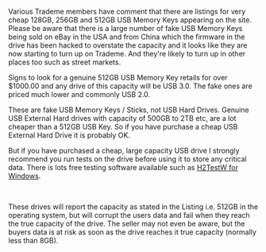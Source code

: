 <html><body><p>Various Trademe members have comment that there are listings for very cheap 128GB, 256GB and 512GB USB Memory Keys appearing on the site. Please be aware that there is a large number of fake USB Memory Keys being sold on eBay in the USA and from China which the firmware in the drive has been hacked to overstate the capacity and it looks like they are now starting to turn up on Trademe. And they're likely to turn up in other places too such as street markets.



Signs to look for a genuine 512GB USB Memory Key retails for over $1000.00 and any drive of this capacity will be USB 3.0. The fake ones are priced much lower and commonly USB 2.0.



These are fake USB Memory Keys / Sticks, not USB Hard Drives. Genuine USB External Hard drives with capacity of 500GB to 2TB etc, are a lot cheaper than a 512GB USB Key. So if you have purchase a cheap USB External Hard Drive it is probably OK.



But if you have purchased a cheap, large capacity USB drive I strongly recommend you run tests on the drive before using it to store any critical data. There is lots free testing software available such as <a title="H2Test" href="http://www.softpedia.com/get/System/System-Miscellaneous/H2testw.shtml" target="_blank">H2TestW for Windows</a>.



 



These drives will report the capacity as stated in the Listing i.e. 512GB in the operating system, but will corrupt the users data and fail when they reach the true capacity of the drive. The seller may not even be aware, but the buyers data is at risk as soon as the drive reaches it true capacity (normally less than 8GB).</p></body></html>